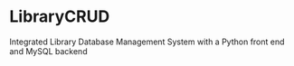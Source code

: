 # LibraryCRUD
Integrated Library Database Management System with a Python front end and MySQL backend 
